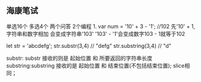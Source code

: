 ## 海康笔试
单选16个 多选4个 两个问答 2个编程
1. 
var num = '10' + 3 - '1';    //102
先'10' + 1, 字符串和数字相加 会变成字符串'103'
'103' - '1'会变成数字103 - 1就等于102

let str = 'abcdefg';
str.substr(3,4)   // "defg"
str.substring(3,4)   // "d"

substr: substr 接收的则是 起始位置 和 所要返回的字符串长度 
substring:substring 接收的是 起始位置 和 结束位置(不包括结束位置);  slice相同；


